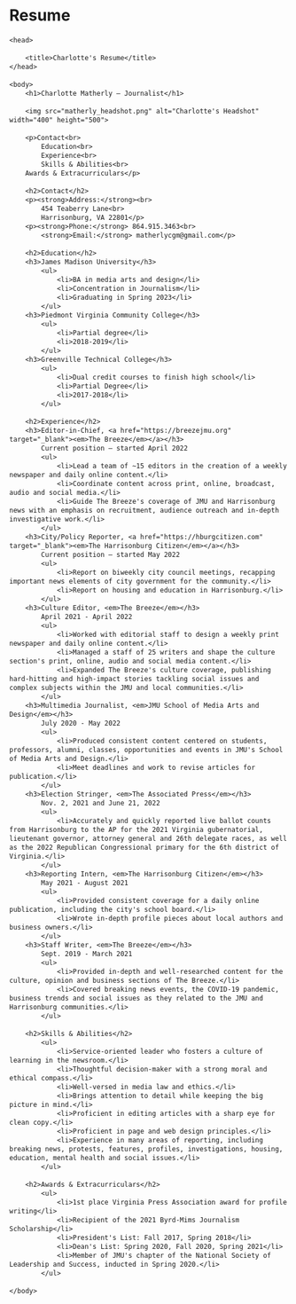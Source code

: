 # Resume

<!DOCTYPE html>
	<head>

		<title>Charlotte's Resume</title>
	</head>

	<body>
		<h1>Charlotte Matherly — Journalist</h1>

		<img src="matherly_headshot.png" alt="Charlotte's Headshot" width="400" height="500">

		<p>Contact<br>
			Education<br>
			Experience<br>
			Skills & Abilities<br>
		Awards & Extracurriculars</p>

		<h2>Contact</h2>
		<p><strong>Address:</strong><br>
			454 Teaberry Lane<br>
			Harrisonburg, VA 22801</p>
		<p><strong>Phone:</strong> 864.915.3463<br>
			<strong>Email:</strong> matherlycgm@gmail.com</p>

		<h2>Education</h2>
		<h3>James Madison University</h3>
			<ul>
				<li>BA in media arts and design</li>
				<li>Concentration in Journalism</li>
				<li>Graduating in Spring 2023</li>
			</ul>
		<h3>Piedmont Virginia Community College</h3>
			<ul>
				<li>Partial degree</li>
				<li>2018-2019</li>
			</ul>
		<h3>Greenville Technical College</h3>
			<ul>
				<li>Dual credit courses to finish high school</li>
				<li>Partial Degree</li>
				<li>2017-2018</li>
			</ul>

		<h2>Experience</h2>
		<h3>Editor-in-Chief, <a href="https://breezejmu.org" target="_blank"><em>The Breeze</em></a></h3>
			Current position — started April 2022
			<ul>
				<li>Lead a team of ~15 editors in the creation of a weekly newspaper and daily online content.</li>
				<li>Coordinate content across print, online, broadcast, audio and social media.</li>
				<li>Guide The Breeze's coverage of JMU and Harrisonburg news with an emphasis on recruitment, audience outreach and in-depth investigative work.</li>
			</ul>
		<h3>City/Policy Reporter, <a href="https://hburgcitizen.com" target="_blank"><em>The Harrisonburg Citizen</em></a></h3>
			Current position — started May 2022
			<ul>
				<li>Report on biweekly city council meetings, recapping important news elements of city government for the community.</li>
				<li>Report on housing and education in Harrisonburg.</li>
			</ul>
		<h3>Culture Editor, <em>The Breeze</em></h3>
			April 2021 - April 2022
			<ul>
				<li>Worked with editorial staff to design a weekly print newspaper and daily online content.</li>
				<li>Managed a staff of 25 writers and shape the culture section's print, online, audio and social media content.</li>
				<li>Expanded The Breeze's culture coverage, publishing hard-hitting and high-impact stories tackling social issues and complex subjects within the JMU and local communities.</li>
			</ul>
		<h3>Multimedia Journalist, <em>JMU School of Media Arts and Design</em></h3>
			July 2020 - May 2022
			<ul>
				<li>Produced consistent content centered on students, professors, alumni, classes, opportunities and events in JMU's School of Media Arts and Design.</li>
				<li>Meet deadlines and work to revise articles for publication.</li>
			</ul>
		<h3>Election Stringer, <em>The Associated Press</em></h3>
			Nov. 2, 2021 and June 21, 2022
			<ul>
				<li>Accurately and quickly reported live ballot counts from Harrisonburg to the AP for the 2021 Virginia gubernatorial, lieutenant governor, attorney general and 26th delegate races, as well as the 2022 Republican Congressional primary for the 6th district of Virginia.</li>
			</ul>
		<h3>Reporting Intern, <em>The Harrisonburg Citizen</em></h3>
			May 2021 - August 2021
			<ul>
				<li>Provided consistent coverage for a daily online publication, including the city's school board.</li>
				<li>Wrote in-depth profile pieces about local authors and business owners.</li>
			</ul>
		<h3>Staff Writer, <em>The Breeze</em></h3>
			Sept. 2019 - March 2021
			<ul>
				<li>Provided in-depth and well-researched content for the culture, opinion and business sections of The Breeze.</li>
				<li>Covered breaking news events, the COVID-19 pandemic, business trends and social issues as they related to the JMU and Harrisonburg communities.</li>
			</ul>

		<h2>Skills & Abilities</h2>
			<ul>
				<li>Service-oriented leader who fosters a culture of learning in the newsroom.</li>
				<li>Thoughtful decision-maker with a strong moral and ethical compass.</li>
				<li>Well-versed in media law and ethics.</li>
				<li>Brings attention to detail while keeping the big picture in mind.</li>
				<li>Proficient in editing articles with a sharp eye for clean copy.</li>
				<li>Proficient in page and web design principles.</li>
				<li>Experience in many areas of reporting, including breaking news, protests, features, profiles, investigations, housing, education, mental health and social issues.</li>
			</ul>

		<h2>Awards & Extracurriculars</h2>
			<ul>
				<li>1st place Virginia Press Association award for profile writing</li>
				<li>Recipient of the 2021 Byrd-Mims Journalism Scholarship</li>
				<li>President's List: Fall 2017, Spring 2018</li>
				<li>Dean's List: Spring 2020, Fall 2020, Spring 2021</li>
				<li>Member of JMU's chapter of the National Society of Leadership and Success, inducted in Spring 2020.</li>
			</ul>

	</body>
</html>
